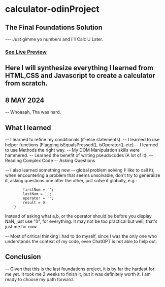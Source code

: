 # calculator-odinProject


## The Final Foundations Solution

--- Just gimme yo numbers and I'll Calc U Later.

###  [See Live Preview](https://karldreta.github.io/calculator-odinProject/)

## Here I will synthesize everything I learned from HTML,CSS and Javascript to create a calculator from scratch.


## 8 MAY 2024
-- Whoaaah, Tha was hard.

## What I learned
-- I learned to refine my conditionals (if-else statements).
-- I learned to use helper functions (Flagging isEqualsPressed(), isOperator(), etc)
-- I learned to use Methods the right way.
-- My DOM Manipulation skills were hammered.
-- Learned the benefit of writing pseudocodes (A lot of it).
-- Reading Complex Code
-- Asking Questions

-- I also learned something new -- global problem solving (I like to call it), when encountering a problem that seems unsolvable, don't try to generalize it, asking questions one after the other, just solve it globally, e.g.:

```    if(a === '' || b === '' || operator === '') {
        firstNum = '';
        lastNum = '';
        operator = '';
        result = 0
    }
```
Instead of asking what a,b, or the operator should be before you display NaN, just use "0", for everything. It may not be too practical but well, that's just me for now.

-- Most of critical thinking I had to do myself, since I was the only one who understands the context of my code, even ChatGPT is not able to help out.

## Conclusion
-- Given that this is the last foundations project, it is by far the hardest for me yet. It took me 2 weeks to finish it, but it was definitely worth it. I am ready to choose my path forward.
